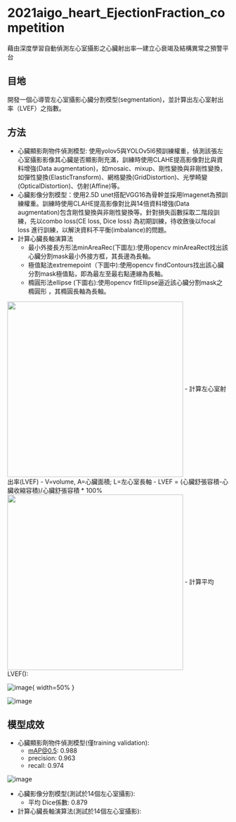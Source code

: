 # 2021aigo_heart_EjectionFraction_competition
藉由深度學習自動偵測左心室攝影之心臟射出率—建立心衰竭及結構異常之預警平台

## 目地
開發一個心導管左心室攝影心臟分割模型(segmentation)，並計算出左心室射出率（LVEF）之指數。

## 方法
- 心臟顯影劑物件偵測模型: 使用yolov5與YOLOv5l6預訓練權重，偵測該張左心室攝影影像其心臟是否顯影劑充滿，訓練時使用CLAHE提高影像對比與資料增強(Data augmentation)，如mosaic、mixup、剛性變換與非剛性變換，如彈性變換(ElasticTransform)、網格變換(GridDistortion)、光學畸變(OpticalDistortion)、仿射(Affine)等。
- 心臟影像分割模型：使用2.5D unet搭配VGG16為骨幹並採用Imagenet為預訓練權重。訓練時使用CLAHE提高影像對比與14倍資料增強(Data augmentation)包含剛性變換與非剛性變換等。針對損失函數採取二階段訓練，先以combo loss(CE loss, Dice loss) 為初期訓練，待收斂後以focal loss 進行訓練，以解決資料不平衡(imbalance)的問題。
- 計算心臟長軸演算法
  - 最小外接長方形法minAreaRec(下圖左):使用opencv minAreaRect找出該心臟分割mask最小外接方框，其長邊為長軸。
  - 極值點法extremepoint（下圖中):使用opencv findContours找出該心臟分割mask極值點，即為最左至最右點連線為長軸。
  - 橢圓形法ellipse (下圖右):使用opencv fitEllipse逼近該心臟分割mask之橢圓形 ，其橢圓長軸為長軸。
 
<img align="center" src="https://user-images.githubusercontent.com/44295049/137444917-e312fad1-011c-4f32-a7d1-53096459ff32.png" width="400" />
- 計算左心室射出率(LVEF)
  - V=volume, A=心臟面積; L=左心室長軸
  - LVEF = (心臟舒張容積-心臟收縮容積)/心臟舒張容積 * 100%
 
<img align="center" src="https://user-images.githubusercontent.com/44295049/137442560-3a01f7bb-6c91-41f1-9899-d991fe539afc.png" width="400" />
  - 計算平均LVEF():
  
  ![image](https://user-images.githubusercontent.com/44295049/137450916-3431595b-f2bc-4cb1-bca0-b4fbb79e4f4b.png){ width=50% }

  ![image](https://user-images.githubusercontent.com/44295049/137450893-b0085fca-fed7-4b4a-88bd-f5e47f6a77de.png)


## 模型成效
- 心臟顯影劑物件偵測模型(僅training validation):
  - mAP@0.5: 0.988
  - precision: 0.963
  - recall: 0.974

![image](https://user-images.githubusercontent.com/44295049/137448452-8b17dc5c-9c37-4bff-bd48-5093773c7feb.png)

- 心臟影像分割模型(測試於14個左心室攝影):
  - 平均 Dice係數: 0.879
- 計算心臟長軸演算法(測試於14個左心室攝影):
